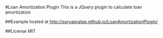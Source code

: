 #Loan Amortization Plugin
This is a JQuery plugin to calculate loan amortization

##Example 
hosted at http://suryapratap.github.io/LoanAmortizationPlugin/

##License 
MIT
